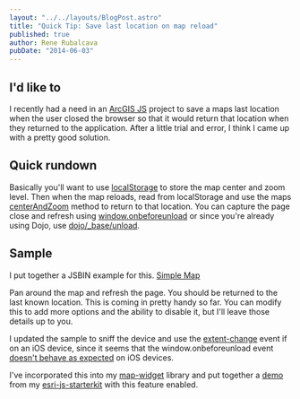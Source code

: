 ```yaml
---
layout: "../../layouts/BlogPost.astro"
title: "Quick Tip: Save last location on map reload"
published: true
author: Rene Rubalcava
pubDate: "2014-06-03"
---
```


## I'd like to

I recently had a need in an [ArcGIS JS](https://developers.arcgis.com/javascript/) project to save a maps last location when the user closed the browser so that it would return that location when they returned to the application. After a little trial and error, I think I came up with a pretty good solution.

## Quick rundown

Basically you'll want to use [localStorage](https://developer.mozilla.org/en-US/docs/Web/Guide/API/DOM/Storage) to store the map center and zoom level. Then when the map reloads, read from localStorage and use the maps [centerAndZoom](https://developers.arcgis.com/javascript/jsapi/map-amd.html#centerandzoom) method to return to that location. You can capture the page close and refresh using [window.onbeforeunload](https://developer.mozilla.org/en-US/docs/Web/API/Window.onbeforeunload) or since you're already using Dojo, use [dojo/_base/unload](http://dojotoolkit.org/reference-guide/1.9/dojo/_base/unload.html).

## Sample

I put together a JSBIN example for this. [Simple Map](http://jsbin.com/vexib/2/embed?js,output)

Pan around the map and refresh the page. You should be returned to the last known location. This is coming in pretty handy so far. You can modify this to add more options and the ability to disable it, but I'll leave those details up to you.

I updated the sample to sniff the device and use the [extent-change](https://developers.arcgis.com/javascript/jsapi/map-amd.html#event-extent-change) event if on an iOS device, since it seems that the window.onbeforeunload event [doesn't behave as expected](http://stackoverflow.com/questions/3239834/window-onbeforeunload-not-working-on-the-ipad) on iOS devices.

I've incorporated this into my [map-widget](https://github.com/odoe/esri-map-widget) library and put together a [demo](http://www.odoe.net/thelab/js/esrijs/) from my [esri-js-starterkit](https://github.com/odoe/esri-js-starterkit) with this feature enabled.
